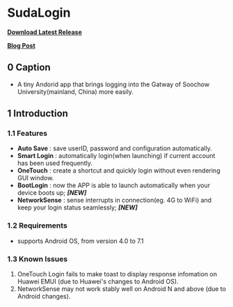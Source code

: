 # SudaLogin

**[Download Latest Release](https://github.com/HearyShen/SudaLogin/releases)**

**[Blog Post](https://heary.cn/index.php/archives/44/)**

## 0 Caption

- A tiny Andorid app that brings logging into the Gatway of Soochow University(mainland, China) more easily.

## 1 Introduction

### 1.1  Features

- **Auto Save** :  save userID, password and configuration automatically.
- **Smart Login** :  automatically login(when launching) if current account has been used frequently.
- **OneTouch** :  create a shortcut and quickly login without even rendering GUI window.
- **BootLogin** :  now the APP is able to launch automatically when your device boots up; ***[NEW]***
- **NetworkSense** :  sense interrupts in connection(eg. 4G to WiFi) and keep your login status seamlessly; ***[NEW]***

### 1.2  Requirements

- supports Android OS, from version 4.0 to 7.1

### 1.3  Known Issues
1. OneTouch Login fails to make toast to display response infomation on Huawei EMUI (due to Huawei's changes to Android OS).
2. NetworkSense may not work stably well on Android N and above (due to Android changes).
